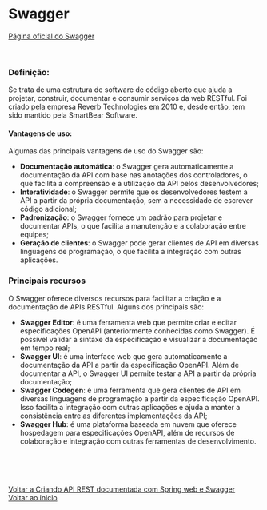 # Swagger

[Página oficial do Swagger](https://swagger.io/)

<br>

### Definição:

Se trata de uma estrutura de software de código aberto que ajuda a projetar, construir, documentar e consumir serviços da web RESTful. Foi criado pela empresa Reverb Technologies em 2010 e, desde então, tem sido mantido pela SmartBear Software.

#### Vantagens de uso:

Algumas das principais vantagens de uso do Swagger são:

- **Documentação automática**: o Swagger gera automaticamente a documentação da API com base nas anotações dos controladores, o que facilita a compreensão e a utilização da API pelos desenvolvedores;
- **Interatividade**: o Swagger permite que os desenvolvedores testem a API a partir da própria documentação, sem a necessidade de escrever código adicional;
- **Padronização**: o Swagger fornece um padrão para projetar e documentar APIs, o que facilita a manutenção e a colaboração entre equipes;
- **Geração de clientes**: o Swagger pode gerar clientes de API em diversas linguagens de programação, o que facilita a integração com outras aplicações.


### Principais recursos

O Swagger oferece diversos recursos para facilitar a criação e a documentação de APIs RESTful. Alguns dos principais são:

- **Swagger Editor**: é uma ferramenta web que permite criar e editar especificações OpenAPI (anteriormente conhecidas como Swagger). É possível validar a sintaxe da especificação e visualizar a documentação em tempo real;
- **Swagger UI**: é uma interface web que gera automaticamente a documentação da API a partir da especificação OpenAPI. Além de documentar a API, o Swagger UI permite testar a API a partir da própria documentação;
- **Swagger Codegen**: é uma ferramenta que gera clientes de API em diversas linguagens de programação a partir da especificação OpenAPI. Isso facilita a integração com outras aplicações e ajuda a manter a consistência entre as diferentes implementações da API;
- **Swagger Hub**: é uma plataforma baseada em nuvem que oferece hospedagem para especificações OpenAPI, além de recursos de colaboração e integração com outras ferramentas de desenvolvimento.

<br>

<br>

<br>

[Voltar a Criando API REST documentada com Spring web e Swagger](/Arquivos/Conteudo/6%20-%20Ganhando%20produtividade%20com%20spring%20framwork/6.3%20Criando%20api%20rest%20documentada%20com%20spring%20web%20e%20swagger.md)<br>
[Voltar ao inicio](/README.md)
